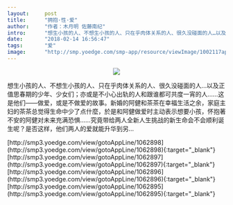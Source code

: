 ```yaml
---
layout:     post
title:      "拥抱·性·爱"
author:     "作者：木月明 佐藤南纪"
intro:      "想生小孩的人、不想生小孩的人、只在乎肉体关系的人、很久没碰面的人…以及正值思春期的少年、少女们；亦或是不小心出轨的人和跟谁都可共度一宵的人……这是他们——做爱，或是不做爱的故事。新婚的阿健和茶茶在幸福生活之余，家庭主妇的茶茶总觉得生命中少了点什麼，於是和阿健做爱时主动表示想要小孩，怀抱著不安的阿健对未来充满恐惧……究竟带给两人全新人生挑战的新生命会不会顺利诞生呢？是否这样，他们两人的爱就能升华到另..."
date:       "2018-02-14 16:56:47"
tags:       "爱"
image:      "http://smp.yoedge.com/smp-app/resource/viewImage/1002117appline.png"
---
```

<div style="text-align: center">
<p><img src="http://smp.yoedge.com/smp-app/resource/viewImage/1002117appline.png"/></p>
</div>
<p class="post-meta">
<span>想生小孩的人、不想生小孩的人、只在乎肉体关系的人、很久没碰面的人…以及正值思春期的少年、少女们；亦或是不小心出轨的人和跟谁都可共度一宵的人……这是他们——做爱，或是不做爱的故事。新婚的阿健和茶茶在幸福生活之余，家庭主妇的茶茶总觉得生命中少了点什麼，於是和阿健做爱时主动表示想要小孩，怀抱著不安的阿健对未来充满恐惧……究竟带给两人全新人生挑战的新生命会不会顺利诞生呢？是否这样，他们两人的爱就能升华到另...</span>
</p>
[http://smp3.yoedge.com/view/gotoAppLine/1062898](http://smp3.yoedge.com/view/gotoAppLine/1062898){:target="_blank"}
[http://smp3.yoedge.com/view/gotoAppLine/1062897](http://smp3.yoedge.com/view/gotoAppLine/1062897){:target="_blank"}
[http://smp3.yoedge.com/view/gotoAppLine/1062896](http://smp3.yoedge.com/view/gotoAppLine/1062896){:target="_blank"}
[http://smp3.yoedge.com/view/gotoAppLine/1062895](http://smp3.yoedge.com/view/gotoAppLine/1062895){:target="_blank"}



